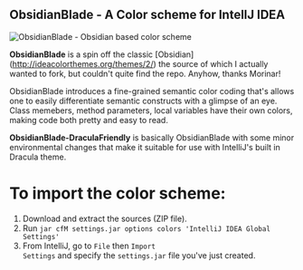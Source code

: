 ObsidianBlade - A Color scheme for IntellJ IDEA
-----------------------------------------------

![ObsidianBlade - Obsidian based color scheme](https://raw2.github.com/staslev/ObsidianBlade/master/colors/color-scheme.png "ObsidianBlade")

**ObsidianBlade** is a spin off the classic [Obsidian] (http://ideacolorthemes.org/themes/2/) the source of which I actually wanted to fork, but couldn't quite find the repo. Anyhow, thanks Morinar!

ObsidianBlade introduces a fine-grained semantic color coding that's allows one to easily differentiate semantic constructs with a glimpse of an eye. Class memebers, method parameters, local variables have their own colors, making code both pretty and easy to read.

**ObsidianBlade-DraculaFriendly** is basically ObsidianBlade with some minor environmental changes that make it suitable for use with IntelliJ's built in Dracula theme.


To import the color scheme:
==========================

1.  Download and extract the sources (ZIP file).
2.  Run <code>jar cfM settings.jar options colors 'IntelliJ IDEA Global Settings'</code>
3.  From IntelliJ, go to <code>File</code> then <code>Import Settings</code> and specify the <code>settings.jar</code> file you've just created.

